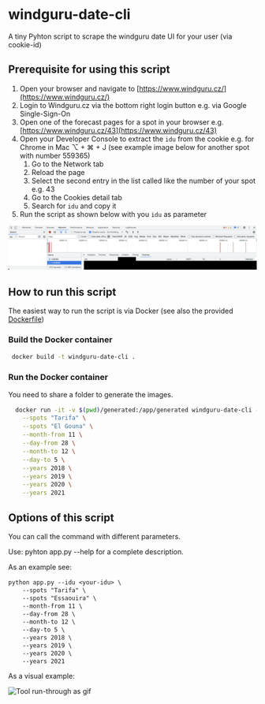 # windguru-date-cli
A tiny Pyhton script to scrape the windguru date UI for your user (via cookie-id)

## Prerequisite for using this script

1. Open your browser and navigate to [https://www.windguru.cz/](https://www.windguru.cz/)
2. Login to Windguru.cz via the bottom right login button e.g. via Google Single-Sign-On
3. Open one of the forecast pages for a spot in your browser e.g. [https://www.windguru.cz/43](https://www.windguru.cz/43)
4. Open your Developer Console to extract the `idu` from the cookie e.g. for Chrome in Mac ⌥ + ⌘ + J (see example image
   below for another spot with number 559365)
   1. Go to the Network tab
   2. Reload the page
   3. Select the second entry in the list called like the number of your spot e.g. 43
   4. Go to the Cookies detail tab
   5. Search for `idu` and copy it 
6. Run the script as shown below with you `idu` as parameter

![idu extraction via Chrome Developer Tools](assets/idu_extraction.png "idu extraction via Chrome Developer Tools")
                       
## How to run this script
                         
The easiest way to run the script is via Docker (see also the provided [Dockerfile](Dockerfile))

### Build the Docker container
```bash
 docker build -t windguru-date-cli .
```

### Run the Docker container

You need to share a folder to generate the images.
```bash
  docker run -it -v $(pwd)/generated:/app/generated windguru-date-cli --idu <your-idu> \
    --spots "Tarifa" \
    --spots "El Gouna" \
    --month-from 11 \
    --day-from 28 \
    --month-to 12 \
    --day-to 5 \
    --years 2018 \
    --years 2019 \
    --years 2020 \
    --years 2021
```

## Options of this script

You can call the command with different parameters.

Use: pyhton app.py --help for a complete description.

As an example see:
```
python app.py --idu <your-idu> \
    --spots "Tarifa" \
    --spots "Essaouira" \
    --month-from 11 \
    --day-from 28 \
    --month-to 12 \
    --day-to 5 \
    --years 2018 \
    --years 2019 \
    --years 2020 \
    --years 2021
```

As a visual example:

![Tool run-through as gif](assets/example.gif "Tool run-through as gif")
